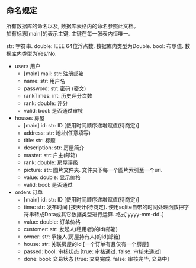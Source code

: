 ## 命名规定

所有数据库的命名以及, 数据库表格内的命名参照此文档。  
加有标志[main]的表示主键, 主键在每一张表内恒唯一.

str: 字符串.
double: IEEE 64位浮点数. 数据库内类型为Double.
bool: 布尔值. 数据库内类型为Yes/No.

* users 用户
    * [main] mail: str: 注册邮箱
    * name: str: 用户名
	* password: str: 密码 (密文)
    * rankTimes: int: 历史评分次数
    * rank: double: 评分
    * valid: bool: 是否通过审核
* houses 房屋
    * [main] id: str: ID [使用时间顺序递增赋值(待商定)]
    * address: str: 地址(任意填写)
    * title: str: 标题
    * description: str: 房屋简介
    * master: str: 户主(邮箱)
    * rank: double: 房屋评级
    * picture: str: 图片文件夹. 文件夹下每一个图片索引至一个uri. 
    * value: double: 显示价格
    * valid: bool: 是否通过
* orders 订单
    * [main] id: str: ID [使用时间顺序递增赋值(待商定)]
	* time: str: 发布时间 [按天计(待商定). 使用sqlite自带的时间处理函数把字符串转成Data或其它数据类型进行运算. 格式'yyyy-mm-dd'.]
    * value: double: 订单价格
    * customer: str: 发起人(租用者)的id(邮箱)
    * owner: str: 承接人(房屋持有人)的id(邮箱)
    * house: str: 关联房屋的id [一个订单有且仅有一个房屋]
    * passed: bool: 审核状态 [true: 审核通过. false: 审核未通过]
    * done: bool: 交易状态 [true: 交易完成. false: 审核完毕, 交易中]
